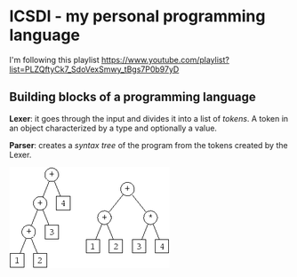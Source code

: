 # ICSDI - my personal programming language

I'm following this playlist https://www.youtube.com/playlist?list=PLZQftyCk7_SdoVexSmwy_tBgs7P0b97yD

## Building blocks of a programming language

**Lexer**: it goes through the input and divides it into a list of _tokens_. A token in an object characterized by a type and optionally a value.

**Parser**: creates a _syntax tree_ of the program from the tokens created by the Lexer.

![syntax tree](https://github.com/albertomosconi/icsdi/blob/master/syntax-tree.png "Syntax Tree")
